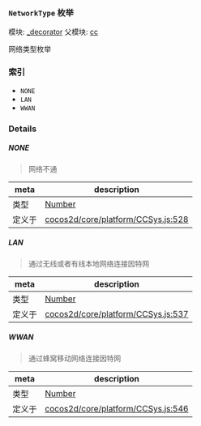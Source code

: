 ### `NetworkType` 枚举



模块: [_decorator](../modules/_decorator.md)
父模块: [cc](../modules/cc.md)


网络类型枚举


### 索引
  - `NONE`
  - `LAN`
  - `WWAN`

### Details


##### NONE

> 网络不通

| meta | description |
|------|-------------|
| 类型 | <a href="https://developer.mozilla.org/en/JavaScript/Reference/Global_Objects/Number" class="crosslink external" target="_blank">Number</a> |
| 定义于 | [cocos2d/core/platform/CCSys.js:528](https://github.com/cocos-creator/engine/blob/111da455d089e3000f670eed24ff5172a3488245/cocos2d/core/platform/CCSys.js#L528) |



##### LAN

> 通过无线或者有线本地网络连接因特网

| meta | description |
|------|-------------|
| 类型 | <a href="https://developer.mozilla.org/en/JavaScript/Reference/Global_Objects/Number" class="crosslink external" target="_blank">Number</a> |
| 定义于 | [cocos2d/core/platform/CCSys.js:537](https://github.com/cocos-creator/engine/blob/111da455d089e3000f670eed24ff5172a3488245/cocos2d/core/platform/CCSys.js#L537) |



##### WWAN

> 通过蜂窝移动网络连接因特网

| meta | description |
|------|-------------|
| 类型 | <a href="https://developer.mozilla.org/en/JavaScript/Reference/Global_Objects/Number" class="crosslink external" target="_blank">Number</a> |
| 定义于 | [cocos2d/core/platform/CCSys.js:546](https://github.com/cocos-creator/engine/blob/111da455d089e3000f670eed24ff5172a3488245/cocos2d/core/platform/CCSys.js#L546) |


